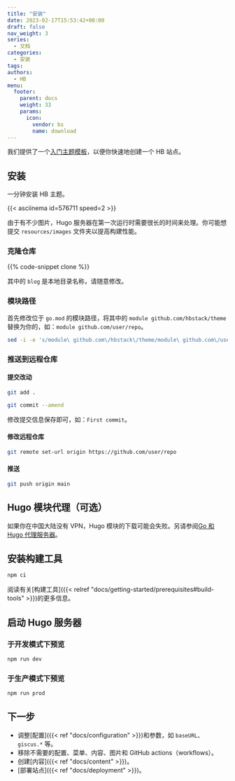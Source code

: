 ```yaml
---
title: "安装"
date: 2023-02-17T15:53:42+08:00
draft: false
nav_weight: 3
series:
  - 文档
categories:
  - 安装
tags:
authors:
  - HB
menu:
  footer:
    parent: docs
    weight: 33
    params:
      icon:
        vendor: bs
        name: download
---
```


我们提供了一个[入门主题模板](https://github.com/hbstack/theme)，以便你快速地创建一个 HB 站点。

<!--more-->

## 安装

一分钟安装 HB 主题。

{{< asciinema id=576711 speed=2 >}}

由于有不少图片，Hugo 服务器在第一次运行时需要很长的时间来处理。你可能想提交 `resources/images` 文件夹以提高构建性能。

### 克隆仓库

{{% code-snippet clone %}}

其中的 `blog` 是本地目录名称，请随意修改。

### 模块路径

首先修改位于 `go.mod` 的模块路径，将其中的 `module github.com/hbstack/theme` 替换为你的，如：`module github.com/user/repo`。

```sh
sed -i -e 's/module\ github.com\/hbstack\/theme/module\ github.com\/user\/repo/' go.mod
```

### 推送到远程仓库

#### 提交改动

```sh
git add .

git commit --amend
```

修改提交信息保存即可，如：`First commit`。

#### 修改远程仓库

```sh
git remote set-url origin https://github.com/user/repo
```

#### 推送

```sh
git push origin main
```

## Hugo 模块代理（可选）

如果你在中国大陆没有 VPN，Hugo 模块的下载可能会失败。另请参阅[Go 和 Hugo 代理服务器](https://hugomods.com/zh-hans/blog/2023/04/go-和-hugo-代理服务器/)。

## 安装构建工具

```sh
npm ci
```

阅读有关[构建工具]({{< relref "docs/getting-started/prerequisites#build-tools" >}})的更多信息。

## 启动 Hugo 服务器

### 于开发模式下预览

```sh
npm run dev
```

### 于生产模式下预览

```sh
npm run prod
```

## 下一步

- 调整[配置]({{< ref "docs/configuration" >}})和参数，如 `baseURL`、`giscus.*` 等。
- 移除不需要的配置、菜单、内容、图片和 GitHub actions（workflows）。
- 创建[内容]({{< ref "docs/content" >}})。
- [部署站点]({{< ref "docs/deployment" >}})。
